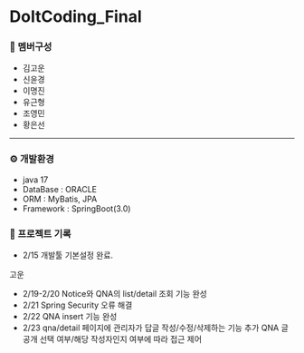 # DoItCoding_Final

### 👥 멤버구성
 - 김고운
 - 신윤경
 - 이명진
 - 유근형
 - 조영민
 - 황은선
<hr>

### ⚙️ 개발환경
 - java 17
 - DataBase : ORACLE
 - ORM : MyBatis, JPA
 - Framework : SpringBoot(3.0)

### 📝 프로젝트 기록
 - 2/15 개발툴 기본설정 완료.

고운
 - 2/19-2/20 Notice와 QNA의 list/detail 조회 기능 완성
 - 2/21 Spring Security 오류 해결
 - 2/22 QNA insert 기능 완성
 - 2/23 qna/detail 페이지에 관리자가 답글 작성/수정/삭제하는 기능 추가
        QNA 글 공개 선택 여부/해당 작성자인지 여부에 따라 접근 제어
        
